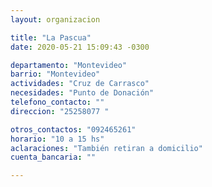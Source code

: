 ```yaml
---
layout: organizacion

title: "La Pascua"
date: 2020-05-21 15:09:43 -0300

departamento: "Montevideo"
barrio: "Montevideo"
actividades: "Cruz de Carrasco"
necesidades: "Punto de Donación"
telefono_contacto: ""
direccion: "25258077 "

otros_contactos: "092465261"
horario: "10 a 15 hs"
aclaraciones: "También retiran a domicilio"
cuenta_bancaria: ""

---
```

